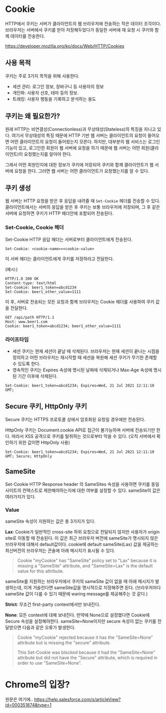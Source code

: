 # Cookie

HTTP에서 쿠키는 서버가 클라이언트의 웹 브라우저에 전송하는 작은 데이터 조각이다. 브라우저는 서버에서 쿠키를 받아 저장해두었다가 동일한 서버에 재 요청 시 쿠키와 함께 데이터를 전송한다. 

https://developer.mozilla.org/ko/docs/Web/HTTP/Cookies



## 사용 목적

쿠키는 주로 3가지 목적을 위해 사용한다.

* 세션 관리: 로그인 정보, 장바구니 등 사용자의 정보
* 개인화: 사용자 선호, 테마 등의 정보.
* 트래킹: 사용자 행동을 기록하고 분석하는 용도



## 쿠키는 왜 필요한가?

원래 HTTP는 비연결성(Connectionless)과 무상태성(Stateless)의 특징을 지니고 있다. 여기서 무상태성의 특징 때문에 HTTP 기반 웹 서버는 클라이언트의 요청이 들어오면 어떤 클라이언트의 요청이 들어왔는지 모른다. 하지만, 대부분의 웹 서비스는 로그인 기능이 있고, 로그인한 회원이 웹 서버에 요청을 하기 때문에 웹 서버는 어떤 회원(클라이언트)이 요청했는지를 알아야 한다.

그래서 어떤 회원인지에 대한 정보가 쿠키에 저장되어 쿠키와 함께 클라이언트가 웹 서버에 요청을 한다. 그러면 웹 서버는 어떤 클라이언트가 요청했는지를 알 수 있다.



## 쿠키 생성

웹 서버는 HTTP 요청을 받은 후 응답을 내려줄 때 `Set-Cookie` 헤더를 전송할 수 있다. 클라이언트에서는 서버의 응답을 받은 후 쿠키는 보통 브라우저에 저장되며, 그 후 같은 서버에 요청하면 쿠키가 HTTP 헤더안에 포함되어 전송된다.



### Set-Cookie, Cookie 헤더

Set-Cookie HTTP 응답 헤더는 서버로부터 클라이언트에게 전송된다. 

```
Set-Cookie: <cookie-name>=<cookie-value>
```

이 서버 헤더는 클라이언트에게 쿠키를 저장하라고 전달한다.

(예시:)

```
HTTP/1.0 200 OK
Content-type: text/html
Set-Cookie: beer1_token=abcd1234
Set-Cookie: beer1_other_value=1111
```



이 후, 서버로 전송되는 모든 요청과 함께 브라우저는 Cookie 헤더를 사용하여 쿠키 값을 전달한다.

```
GET /api/path HTTP/1.1
Host: www.beer1.com
Cookie: beer1_token=abcd1234; beer1_other_value=1111
```



### 라이프타임

* 세션 쿠키는 현재 세션이 끝날 때 삭제된다. 브라우저는 현재 세션이 끝나는 시점을 정의하고 어떤 브라우저는 재시작할 때 세션을 복원해 세션 쿠키가 무기한 존재할 수 있도록 한다.
* 영속적인 쿠키는 Expires 속성에 명시된 날짜에 삭제되거나 Max-Age 속성에 명시된 기간 이후에 삭제된다.

```
Set-Cookie: beer1_token=abcd1234; Expires=Wed, 21 Jul 2021 12:11:10 GMT;
```



## Secure 쿠키, HttpOnly 쿠키

Secure 쿠키는 HTTPS 프로토콜 상에서 암호화된 요청일 경우에만 전송된다. 

HttpOnly 쿠키는 Document.cookie API로 접근이 불가능하며 서버에 전송되기만 한다. 따라서 XSS 공격으로 쿠키를 탈취하는 것으로부터 막을 수 있다. (오직 서버에서 확인하기 위한 값이면 HttpOnly 사용)

`Set-Cookie: beer1_token=abcd1234; Expires=Wed, 21 Jul 2021 12:11:10 GMT; Secure; HttpOnly`



## SameSite

Set-Cookie HTTP Response header 의 SameSites 속성을 사용하면 쿠키를 동일 사이트의 컨텍스트로 제한해야하는지에 대한 여부를 설정할 수 있다. sameSite의 값은 여러가지가 있다.



### Value

sameSite 속성이 지원하는 값은 총 3가지가 있다.

**Lax**: Cookie가 일반적인 cross-site 하위 요청으로 전달되지 않지만 사용자가 origin site로 이동할 때 전송된다. 이 값은 최근 브라우저 버전에 sameSite가 명시되지 않은 브라우저에 대해서 default값이다. cookie에 default sameSite(Lax) 값을 제공하는 최신버전의 브라우저는 콘솔에 아래 메시지가 표시될 수 있다.

> Cookie "myCookie" has "SameSite" policy set to "Lax" because it is missing a "SameSite" attribute, and "SameSite=Lax" is the default value for this attribute.

sameSite를 지원하는 브라우저에서 쿠키의 sameSite 값이 없을 때 아래 메시지가 발생하는데, 이게 거슬린다면 sameSite값을 명시적으로 지정해주면 된다. (브라우저마다 sameSite 값이 다를 수 있기 때문에 waring message를 제공해주는 것 같다.)



**Strict**: 무조건 first-party context에서만 보내진다. 



**None**: 모든 context에 대해 보내진다. 만약에 None으로 설정했다면 Cookie에 Secure 속성을 설정해야한다. sameSite=None이지만 secure 속성이 없는 쿠키를 전달받으면 다음과 같은 오류가 발생한다.

> Cookie "myCookie" rejected because it has the "SameSite=None" attribute but is missing the "secure" attribute.
> 
> This Set-Cookie was blocked because it had the "SameSite=None" attribute but did not have the "Secure" attribute, which is required in order to use "SameSite=None".





# Chrome의 입장?

원문은 여기에.. https://help.salesforce.com/s/articleView?id=000351874&type=1



